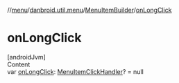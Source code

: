 //[menu](../../../index.md)/[danbroid.util.menu](../index.md)/[MenuItemBuilder](index.md)/[onLongClick](on-long-click.md)



# onLongClick  
[androidJvm]  
Content  
var [onLongClick](on-long-click.md): [MenuItemClickHandler](../index.md#%5Bdanbroid.util.menu%2FMenuItemClickHandler%2F%2F%2FPointingToDeclaration%2F%5D%2FClasslikes%2F842338024)? = null  



